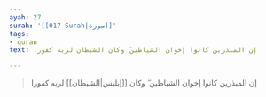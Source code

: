 ```yaml
---
ayah: 27
surah: '[[017-Surah|سورة]]'
tags:
- quran
text: إن المبذرين كانوا إخوان الشياطين ۖ وكان الشيطان لربه كفورا

---
```

> إن المبذرين كانوا إخوان الشياطين ۖ وكان [[إبليس|الشيطان]] لربه كفورا
